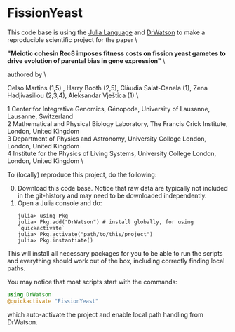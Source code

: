 # FissionYeast

This code base is using the [Julia Language](https://julialang.org/) and
[DrWatson](https://juliadynamics.github.io/DrWatson.jl/stable/)
to make a reproducible scientific project for the paper \

**"Meiotic cohesin Rec8 imposes fitness costs on fission yeast gametes to drive evolution of parental bias in gene expression"** \

authored by \ 

Celso Martins (1,5) , Harry Booth (2,5), Clàudia Salat-Canela (1), Zena Hadjivasiliou (2,3,4), Aleksandar Vještica (1) \

1 Center for Integrative Genomics, Génopode, University of Lausanne, Lausanne, Switzerland \
2 Mathematical and Physical Biology Laboratory, The Francis Crick Institute, London, United Kingdom \
3 Department of Physics and Astronomy, University College London, London, United Kingdom \
4 Institute for the Physics of Living Systems, University College London, London, United Kingdom \

To (locally) reproduce this project, do the following:

0. Download this code base. Notice that raw data are typically not included in the
   git-history and may need to be downloaded independently.
1. Open a Julia console and do:
   ```
   julia> using Pkg
   julia> Pkg.add("DrWatson") # install globally, for using `quickactivate`
   julia> Pkg.activate("path/to/this/project")
   julia> Pkg.instantiate()
   ```

This will install all necessary packages for you to be able to run the scripts and
everything should work out of the box, including correctly finding local paths.

You may notice that most scripts start with the commands:
```julia
using DrWatson
@quickactivate "FissionYeast"
```
which auto-activate the project and enable local path handling from DrWatson.
